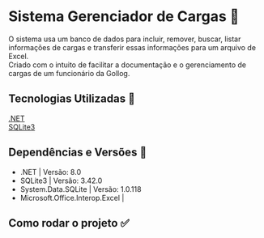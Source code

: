 # Sistema Gerenciador de Cargas :file_folder:
<p>O sistema usa um banco de dados para incluir, remover, buscar, listar informações de cargas e transferir essas informações para um arquivo de Excel.<br>
Criado com o intuito de facilitar a documentação e o gerenciamento de cargas de um funcionário da Gollog.</p>

## Tecnologias Utilizadas :pushpin:
[.NET](https://dotnet.microsoft.com/en-us/download/dotnet)<br>
[SQLite3](https://www.sqlite.org/download.html)

## Dependências e Versões :calendar:
- .NET | Versão: 8.0
- SQLite3 | Versão: 3.42.0
- System.Data.SQLite | Versão: 1.0.118
- Microsoft.Office.Interop.Excel |

## Como rodar o projeto :white_check_mark:
